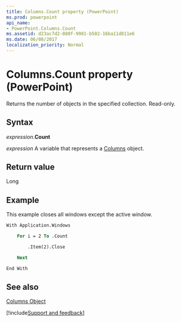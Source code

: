```yaml
---
title: Columns.Count property (PowerPoint)
ms.prod: powerpoint
api_name:
- PowerPoint.Columns.Count
ms.assetid: d23ac7d2-080f-9981-b502-16ba11d811e6
ms.date: 06/08/2017
localization_priority: Normal
---
```



# Columns.Count property (PowerPoint)

Returns the number of objects in the specified collection. Read-only.


## Syntax

_expression_.**Count**

_expression_ A variable that represents a [Columns](PowerPoint.Columns.md) object.


## Return value

Long


## Example

This example closes all windows except the active window.


```vb
With Application.Windows

    For i = 2 To .Count

        .Item(2).Close

    Next

End With
```


## See also


[Columns Object](PowerPoint.Columns.md)

[!include[Support and feedback](~/includes/feedback-boilerplate.md)]